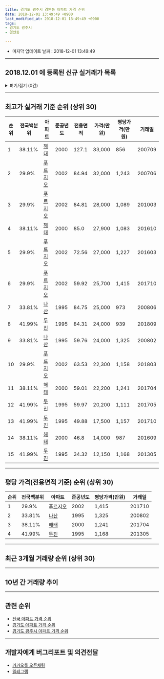 ```yaml
---
title: 경기도 광주시 경안동 아파트 가격 순위
date: 2018-12-01 13:49:49 +0900
last_modified_at: 2018-12-01 13:49:49 +0900
tags:
- 경기도 광주시
- 경안동

---
```


* 마지막 업데이트 날짜 : 2018-12-01 13:49:49

---

## 2018.12.01 에 등록된 신규 실거래가 목록

<details>
<summary>펴기/접기 (0건)</summary>
<div markdown="1">

|아파트|전국백분위|준공년도|전용면적|가격(만원)|평당가격(만원)|거래일|
|---|---|---|---|---|---|---|
|없음|||||||


</div>
</details>

---

## 최고가 실거래 기준 순위 (상위 30)


|순위|전국백분위|아파트|준공년도|전용면적|가격(만원)|평당가격(만원)|거래일|
|---|---|---|---|---|---|---|---|
|1|38.11%|[해태](https://search.naver.com/search.naver?query=%EA%B2%BD%EA%B8%B0%EB%8F%84+%EA%B4%91%EC%A3%BC%EC%8B%9C+%EA%B2%BD%EC%95%88%EB%8F%99+%ED%95%B4%ED%83%9C)|2000|127.1|33,000|856|200709|
|2|29.9%|[푸르지오](https://search.naver.com/search.naver?query=%EA%B2%BD%EA%B8%B0%EB%8F%84+%EA%B4%91%EC%A3%BC%EC%8B%9C+%EA%B2%BD%EC%95%88%EB%8F%99+%ED%91%B8%EB%A5%B4%EC%A7%80%EC%98%A4)|2002|84.94|32,000|1,243|200706|
|3|29.9%|[푸르지오](https://search.naver.com/search.naver?query=%EA%B2%BD%EA%B8%B0%EB%8F%84+%EA%B4%91%EC%A3%BC%EC%8B%9C+%EA%B2%BD%EC%95%88%EB%8F%99+%ED%91%B8%EB%A5%B4%EC%A7%80%EC%98%A4)|2002|84.81|28,000|1,089|201003|
|4|38.11%|[해태](https://search.naver.com/search.naver?query=%EA%B2%BD%EA%B8%B0%EB%8F%84+%EA%B4%91%EC%A3%BC%EC%8B%9C+%EA%B2%BD%EC%95%88%EB%8F%99+%ED%95%B4%ED%83%9C)|2000|85.0|27,900|1,083|201610|
|5|29.9%|[푸르지오](https://search.naver.com/search.naver?query=%EA%B2%BD%EA%B8%B0%EB%8F%84+%EA%B4%91%EC%A3%BC%EC%8B%9C+%EA%B2%BD%EC%95%88%EB%8F%99+%ED%91%B8%EB%A5%B4%EC%A7%80%EC%98%A4)|2002|72.56|27,000|1,227|201603|
|6|29.9%|[푸르지오](https://search.naver.com/search.naver?query=%EA%B2%BD%EA%B8%B0%EB%8F%84+%EA%B4%91%EC%A3%BC%EC%8B%9C+%EA%B2%BD%EC%95%88%EB%8F%99+%ED%91%B8%EB%A5%B4%EC%A7%80%EC%98%A4)|2002|59.92|25,700|1,415|201710|
|7|33.81%|[나산](https://search.naver.com/search.naver?query=%EA%B2%BD%EA%B8%B0%EB%8F%84+%EA%B4%91%EC%A3%BC%EC%8B%9C+%EA%B2%BD%EC%95%88%EB%8F%99+%EB%82%98%EC%82%B0)|1995|84.75|25,000|973|200806|
|8|41.99%|[두진](https://search.naver.com/search.naver?query=%EA%B2%BD%EA%B8%B0%EB%8F%84+%EA%B4%91%EC%A3%BC%EC%8B%9C+%EA%B2%BD%EC%95%88%EB%8F%99+%EB%91%90%EC%A7%84)|1995|84.31|24,000|939|201809|
|9|33.81%|[나산](https://search.naver.com/search.naver?query=%EA%B2%BD%EA%B8%B0%EB%8F%84+%EA%B4%91%EC%A3%BC%EC%8B%9C+%EA%B2%BD%EC%95%88%EB%8F%99+%EB%82%98%EC%82%B0)|1995|59.76|24,000|1,325|200802|
|10|29.9%|[푸르지오](https://search.naver.com/search.naver?query=%EA%B2%BD%EA%B8%B0%EB%8F%84+%EA%B4%91%EC%A3%BC%EC%8B%9C+%EA%B2%BD%EC%95%88%EB%8F%99+%ED%91%B8%EB%A5%B4%EC%A7%80%EC%98%A4)|2002|63.53|22,300|1,158|201803|
|11|38.11%|[해태](https://search.naver.com/search.naver?query=%EA%B2%BD%EA%B8%B0%EB%8F%84+%EA%B4%91%EC%A3%BC%EC%8B%9C+%EA%B2%BD%EC%95%88%EB%8F%99+%ED%95%B4%ED%83%9C)|2000|59.01|22,200|1,241|201704|
|12|41.99%|[두진](https://search.naver.com/search.naver?query=%EA%B2%BD%EA%B8%B0%EB%8F%84+%EA%B4%91%EC%A3%BC%EC%8B%9C+%EA%B2%BD%EC%95%88%EB%8F%99+%EB%91%90%EC%A7%84)|1995|59.97|20,200|1,111|201705|
|13|41.99%|[두진](https://search.naver.com/search.naver?query=%EA%B2%BD%EA%B8%B0%EB%8F%84+%EA%B4%91%EC%A3%BC%EC%8B%9C+%EA%B2%BD%EC%95%88%EB%8F%99+%EB%91%90%EC%A7%84)|1995|49.88|17,500|1,157|201710|
|14|38.11%|[해태](https://search.naver.com/search.naver?query=%EA%B2%BD%EA%B8%B0%EB%8F%84+%EA%B4%91%EC%A3%BC%EC%8B%9C+%EA%B2%BD%EC%95%88%EB%8F%99+%ED%95%B4%ED%83%9C)|2000|46.8|14,000|987|201609|
|15|41.99%|[두진](https://search.naver.com/search.naver?query=%EA%B2%BD%EA%B8%B0%EB%8F%84+%EA%B4%91%EC%A3%BC%EC%8B%9C+%EA%B2%BD%EC%95%88%EB%8F%99+%EB%91%90%EC%A7%84)|1995|34.32|12,150|1,168|201305|


---

## 평당 가격(전용면적 기준) 순위 (상위 30)


|순위|전국백분위|아파트|준공년도|평당가격(만원)|거래일|
|---|---|---|---|---|---|
|1|29.9%|[푸르지오](https://search.naver.com/search.naver?query=%EA%B2%BD%EA%B8%B0%EB%8F%84+%EA%B4%91%EC%A3%BC%EC%8B%9C+%EA%B2%BD%EC%95%88%EB%8F%99+%ED%91%B8%EB%A5%B4%EC%A7%80%EC%98%A4)|2002|1,415|201710|
|2|33.81%|[나산](https://search.naver.com/search.naver?query=%EA%B2%BD%EA%B8%B0%EB%8F%84+%EA%B4%91%EC%A3%BC%EC%8B%9C+%EA%B2%BD%EC%95%88%EB%8F%99+%EB%82%98%EC%82%B0)|1995|1,325|200802|
|3|38.11%|[해태](https://search.naver.com/search.naver?query=%EA%B2%BD%EA%B8%B0%EB%8F%84+%EA%B4%91%EC%A3%BC%EC%8B%9C+%EA%B2%BD%EC%95%88%EB%8F%99+%ED%95%B4%ED%83%9C)|2000|1,241|201704|
|4|41.99%|[두진](https://search.naver.com/search.naver?query=%EA%B2%BD%EA%B8%B0%EB%8F%84+%EA%B4%91%EC%A3%BC%EC%8B%9C+%EA%B2%BD%EC%95%88%EB%8F%99+%EB%91%90%EC%A7%84)|1995|1,168|201305|


---

## 최근 3개월 거래량 순위 (상위 30)


<div style="width:100%;">
    <canvas id="deal_count_ranking" height="250"></canvas>
</div>


<script>
new Chart(document.getElementById("deal_count_ranking"), {
    type: 'horizontalBar',
    data: {
        labels: ['두진', '푸르지오', '해태'],
        datasets: [{
            label: '실거래 수',
            data: [1, 1, 1],
            borderColor: "rgba(255, 0, 128, 1)",
            backgroundColor: "rgba(255, 0, 128, 0.5)",
            fill: false,
        }]
    },
    options: {
        responsive: true,
        title: {
            display: true,
            text: '최근 3개월 거래량 순위'
        },
        tooltips: {
            mode: 'index',
            intersect: false,
            callbacks: {
                title: function(tooltipItems, data) {
                    return "실거래 수:";
                },
                label: function(tooltipItem, data) {
                    return data.labels[tooltipItem.index] + ": " + tooltipItem.xLabel;
                }
            }
        },
        hover: {
            mode: 'nearest',
            intersect: true
        },
        scales: {
            xAxes: [{
                display: true,
                scaleLabel: {
                    display: true,
                    labelString: '실거래 수'
                },
                ticks: {
                    suggestedMin: 0,
                }
            }],
            yAxes: [{
                display: true,
                ticks: {
                    autoSkip: false,
                    callback: function(value, index, values) {
                        if (value.length > 15)
                            return value.substr(0, 13) + "...";
                        else
                            return value;
                    }
                },
                scaleLabel: {
                    display: false,
                }
            }]
        }
    }
});

</script>


---

## 10년 간 거래량 추이


<div style="width:100%;">
    <canvas id="deal_progress" height="250"></canvas>
</div>

<script>
new Chart(document.getElementById("deal_progress"), {
    type: 'line',
    data: {
        labels: ['200812','200901','200902','200903','200904','200905','200906','200907','200908','200909','200910','200911','200912','201001','201002','201003','201004','201005','201006','201007','201008','201009','201010','201011','201012','201101','201102','201103','201104','201105','201106','201107','201108','201109','201110','201111','201112','201201','201202','201203','201204','201205','201206','201207','201208','201209','201210','201211','201212','201301','201302','201303','201304','201305','201306','201307','201308','201309','201310','201311','201312','201401','201402','201403','201404','201405','201406','201407','201408','201409','201410','201411','201412','201501','201502','201503','201504','201505','201506','201507','201508','201509','201510','201511','201512','201601','201602','201603','201604','201605','201606','201607','201608','201609','201610','201611','201612','201701','201702','201703','201704','201705','201706','201707','201708','201709','201710','201711','201712','201801','201802','201803','201804','201805','201806','201807','201808','201809','201810','201811','201812'],
        datasets: [{
            label: '실거래 수',
            pointRadius: 1,
            data: [0, 1, 3, 8, 5, 5, 3, 4, 11, 6, 5, 3, 1, 4, 4, 10, 3, 3, 2, 3, 1, 1, 6, 1, 4, 5, 3, 4, 4, 9, 5, 3, 7, 8, 10, 6, 5, 4, 9, 7, 6, 5, 4, 4, 5, 3, 3, 3, 8, 7, 2, 15, 6, 4, 4, 3, 4, 8, 7, 3, 6, 9, 14, 11, 4, 7, 4, 9, 10, 9, 9, 5, 8, 9, 12, 9, 11, 6, 8, 5, 10, 4, 11, 4, 3, 3, 4, 9, 5, 6, 5, 9, 6, 9, 10, 3, 2, 5, 8, 3, 4, 11, 7, 6, 3, 4, 5, 2, 1, 2, 3, 6, 2, 2, 8, 1, 4, 6, 3, 0, 0],
            borderColor: "rgba(255, 201, 14, 1)",
            backgroundColor: "rgba(255, 201, 14, 0.5)",
            fill: true,
        }]
    },
    options: {
        responsive: true,
        title: {
            display: true,
            text: '10년간 거래량 추이'
        },
        tooltips: {
            mode: 'index',
            intersect: false,
        },
        hover: {
            mode: 'nearest',
            intersect: true
        },
        scales: {
            xAxes: [{
                display: true,
                scaleLabel: {
                    display: true,
                    labelString: '년/월'
                }
            }],
            yAxes: [{
                display: true,
                ticks: {
                    suggestedMin: 0,
                },
                scaleLabel: {
                    display: true,
                    labelString: '실거래 수'
                }
            }]
        }
    }
});

</script>


---

## 관련 순위

- [전국 아파트 가격 순위](https://inasie.github.io/apt-ranking/전국)
- [경기도 아파트 가격 순위](https://inasie.github.io/apt-ranking/경기도)
- [경기도 광주시 아파트 가격 순위](https://inasie.github.io/apt-ranking/경기도-광주시)


---

## 개발자에게 버그리포트 및 의견전달

- [카카오톡 오픈채팅](https://open.kakao.com/o/gLJUAP4)
- [텔레그램](https://t.me/inasie)

